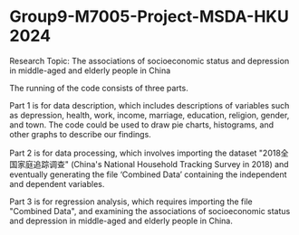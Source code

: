 # Group9-M7005-Project-MSDA-HKU 2024

Research Topic: The associations of socioeconomic status and depression in middle-aged and elderly people in China

The running of the code consists of three parts. 

Part 1 is for data description, which includes descriptions of variables such as depression, health, work, income, marriage, education, religion, gender, and town. The code could be used to draw pie charts, histograms, and other graphs to describe our findings.

Part 2 is for data processing, which involves importing the dataset "2018全国家庭追踪调查" (China's National Household Tracking Survey in 2018) and eventually generating the file ‘Combined Data’ containing the independent and dependent variables.

Part 3 is for regression analysis, which requires importing the file "Combined Data", and examining the associations of socioeconomic status and depression in middle-aged and elderly people in China.
